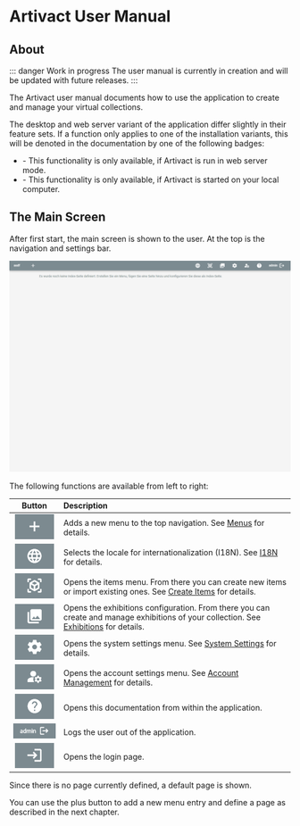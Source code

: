 # Artivact User Manual

## About

::: danger Work in progress
The user manual is currently in creation and will be updated with future releases.
:::

The Artivact user manual documents how to use the application to create and manage your virtual collections.

The desktop and web server variant of the application differ slightly in their feature sets.
If a function only applies to one of the installation variants, this will be denoted in the documentation by one of the
following badges:

- <Badge type="warning" text="server"/> - This functionality is only available, if Artivact is run in web server mode.
- <Badge type="warning" text="desktop"/> - This functionality is only available, if Artivact is started on your local computer.

## The Main Screen

After first start, the main screen is shown to the user.
At the top is the navigation and settings bar.

![artivact-main-layout](./assets/about/artivact-main-layout.png)

The following functions are available from left to right:

|                                 Button                                 | Description                                                                                                                                                           |
|:----------------------------------------------------------------------:|:----------------------------------------------------------------------------------------------------------------------------------------------------------------------|
|         ![add-menu-button](./assets/about/add-menu-button.png)         | Adds a new menu to the top navigation. See [Menus](../content-management/menus) for details.                                                                          |
| ![locale-selection-button](./assets/about/locale-selection-button.png) | Selects the locale for internationalization (I18N). See [I18N](../content-management/internationalization) for details.                                               |
|    ![item-setting-button](./assets/about/item-settings-button.png)     | Opens the items menu. From there you can create new items or import existing ones. See [Create Items](../item-management/create-items) for details.                   |
|      ![exhibitions-button](./assets/about/exhibitions-button.png)      | Opens the exhibitions configuration. From there you can create and manage exhibitions of your collection. See [Exhibitions](../exhibitions/introduction) for details. |
|  ![system-settings-button](./assets/about/system-settings-button.png)  | Opens the system settings menu. See [System Settings](../settings/properties) for details.                                                                            |
| ![account-settings-button](./assets/about/account-settings-button.png) | <Badge type="warning" text="server"/> Opens the account settings menu. See [Account Management](../account-management/accounts) for details.                          |
|    ![documentation-button](./assets/about/documentation-button.png)    | Opens this documentation from within the application.                                                                                                                 |
|           ![logout-button](./assets/about/logout-button.png)           | <Badge type="warning" text="server"/> Logs the user out of the application.                                                                                           |
|            ![login-button](./assets/about/login-button.png)            | <Badge type="warning" text="server"/> Opens the login page.                                                                                                           |

Since there is no page currently defined, a default page is shown.

You can use the plus button to add a new menu entry and define a page as described in the next chapter.